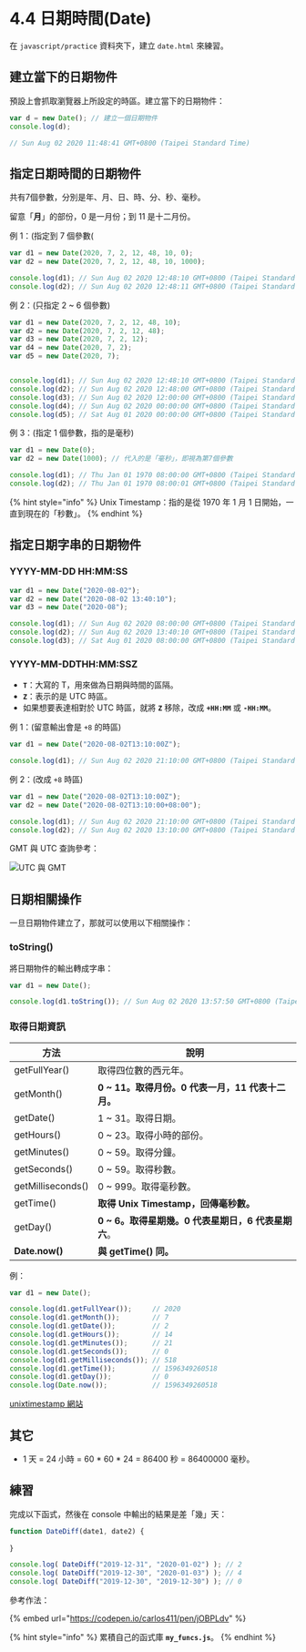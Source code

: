 # 4.4 日期時間(Date)

在 `javascript/practice` 資料夾下，建立 `date.html` 來練習。



## 建立當下的日期物件

預設上會抓取瀏覽器上所設定的時區。建立當下的日期物件：

```javascript
var d = new Date(); // 建立一個日期物件
console.log(d);

// Sun Aug 02 2020 11:48:41 GMT+0800 (Taipei Standard Time)
```



## 指定日期時間的日期物件

共有7個參數，分別是年、月、日、時、分、秒、毫秒。

留意「**月**」的部份，0 是一月份；到 11 是十二月份。



例 1：(指定到 7  個參數(

```javascript
var d1 = new Date(2020, 7, 2, 12, 48, 10, 0);
var d2 = new Date(2020, 7, 2, 12, 48, 10, 1000);

console.log(d1); // Sun Aug 02 2020 12:48:10 GMT+0800 (Taipei Standard Time)
console.log(d2); // Sun Aug 02 2020 12:48:11 GMT+0800 (Taipei Standard Time)
```



例 2：(只指定 2 \~ 6 個參數)

```javascript
var d1 = new Date(2020, 7, 2, 12, 48, 10);
var d2 = new Date(2020, 7, 2, 12, 48);
var d3 = new Date(2020, 7, 2, 12);
var d4 = new Date(2020, 7, 2);
var d5 = new Date(2020, 7);


console.log(d1); // Sun Aug 02 2020 12:48:10 GMT+0800 (Taipei Standard Time)
console.log(d2); // Sun Aug 02 2020 12:48:00 GMT+0800 (Taipei Standard Time)
console.log(d3); // Sun Aug 02 2020 12:00:00 GMT+0800 (Taipei Standard Time)
console.log(d4); // Sun Aug 02 2020 00:00:00 GMT+0800 (Taipei Standard Time)
console.log(d5); // Sat Aug 01 2020 00:00:00 GMT+0800 (Taipei Standard Time)

```



例 3：(指定 1 個參數，指的是毫秒)

```javascript
var d1 = new Date(0);
var d2 = new Date(1000); // 代入的是「毫秒」，即視為第7個參數

console.log(d1); // Thu Jan 01 1970 08:00:00 GMT+0800 (Taipei Standard Time)
console.log(d2); // Thu Jan 01 1970 08:00:01 GMT+0800 (Taipei Standard Time)
```



{% hint style="info" %}
Unix Timestamp：指的是從 1970 年 1 月 1 日開始，一直到現在的「秒數」。
{% endhint %}



## 指定日期字串的日期物件



### YYYY-MM-DD HH:MM:SS

```javascript
var d1 = new Date("2020-08-02");
var d2 = new Date("2020-08-02 13:40:10");
var d3 = new Date("2020-08");

console.log(d1); // Sun Aug 02 2020 08:00:00 GMT+0800 (Taipei Standard Time)
console.log(d2); // Sun Aug 02 2020 13:40:10 GMT+0800 (Taipei Standard Time)
console.log(d3); // Sat Aug 01 2020 08:00:00 GMT+0800 (Taipei Standard Time)
```



### YYYY-MM-DDTHH:MM:SSZ

* **`T`**：大寫的 T，用來做為日期與時間的區隔。
* **`Z`**：表示的是 UTC 時區。
* 如果想要表達相對於 UTC 時區，就將 **`Z`** 移除，改成 **`+HH:MM`** 或 **`-HH:MM`**。



例 1：(留意輸出會是 `+8` 的時區)

```javascript
var d1 = new Date("2020-08-02T13:10:00Z");

console.log(d1); // Sun Aug 02 2020 21:10:00 GMT+0800 (Taipei Standard Time)
```



例 2：(改成 `+8` 時區)

```javascript
var d1 = new Date("2020-08-02T13:10:00Z");
var d2 = new Date("2020-08-02T13:10:00+08:00");

console.log(d1); // Sun Aug 02 2020 21:10:00 GMT+0800 (Taipei Standard Time)
console.log(d2); // Sun Aug 02 2020 13:10:00 GMT+0800 (Taipei Standard Time)
```



GMT 與 UTC 查詢參考：

![UTC 與 GMT](<../.gitbook/assets/utc\_gmt (1).png>)



## 日期相關操作

一旦日期物件建立了，那就可以使用以下相關操作：



### toString()

將日期物件的輸出轉成字串：

```javascript
var d1 = new Date();

console.log(d1.toString()); // Sun Aug 02 2020 13:57:50 GMT+0800 (Taipei Standard Time)
```



### 取得日期資訊

| 方法                | 說明                                |
| ----------------- | --------------------------------- |
| getFullYear()     | 取得四位數的西元年。                        |
| getMonth()        | **0 \~ 11。取得月份。0 代表一月，11 代表十二月。** |
| getDate()         | 1 \~ 31。取得日期。                     |
| getHours()        | 0 \~ 23。取得小時的部份。                  |
| getMinutes()      | 0 \~ 59。取得分鐘。                     |
| getSeconds()      | 0 \~ 59。取得秒數。                     |
| getMilliseconds() | 0 \~ 999。取得毫秒數。                   |
| getTime()         | **取得 Unix Timestamp，回傳毫秒數。**      |
| getDay()          | **0 \~ 6。取得星期幾。0 代表星期日，6 代表星期六**。 |
| **Date.now()**    | **與 getTime() 同。**                |



例：

```javascript
var d1 = new Date();

console.log(d1.getFullYear());     // 2020
console.log(d1.getMonth());        // 7
console.log(d1.getDate());         // 2
console.log(d1.getHours());        // 14
console.log(d1.getMinutes());      // 21
console.log(d1.getSeconds());      // 0
console.log(d1.getMilliseconds()); // 518
console.log(d1.getTime());         // 1596349260518
console.log(d1.getDay());          // 0
console.log(Date.now());           // 1596349260518
```



[unixtimestamp 網站](https://www.unixtimestamp.com)



## 其它

* 1 天 = 24 小時 = 60 \* 60 \* 24 = 86400 秒 = 86400000 毫秒。



## 練習

完成以下函式，然後在 console 中輸出的結果是差「幾」天：

```javascript
function DateDiff(date1, date2) {
  
}

console.log( DateDiff("2019-12-31", "2020-01-02") ); // 2
console.log( DateDiff("2019-12-30", "2020-01-03") ); // 4
console.log( DateDiff("2019-12-30", "2019-12-30") ); // 0
```



參考作法：

{% embed url="https://codepen.io/carlos411/pen/jOBPLdv" %}





{% hint style="info" %}
累積自己的函式庫 **`my_funcs.js`**。
{% endhint %}


